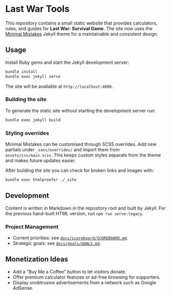 # Last War Tools

This repository contains a small static website that provides calculators, rules, and guides for **Last War: Survival Game**. The site now uses the [Minimal Mistakes](https://mmistakes.github.io/minimal-mistakes/) Jekyll theme for a maintainable and consistent design.

## Usage

Install Ruby gems and start the Jekyll development server:

```bash
bundle install
bundle exec jekyll serve
```

The site will be available at `http://localhost:4000`.

### Building the site

To generate the static site without starting the development server run:

```bash
bundle exec jekyll build
```

### Styling overrides

Minimal Mistakes can be customised through SCSS overrides. Add new partials
under `_sass/overrides/` and import them from `assets/css/main.scss`.
This keeps custom styles separate from the theme and makes future updates easier.

After building the site you can check for broken links and images with:

```bash
bundle exec htmlproofer ./_site
```

## Development

Content is written in Markdown in the repository root and built by Jekyll. For the previous hand-built HTML version, run `npm run serve:legacy`.

### Project Management

- Current priorities: see [`docs/scoreboard/SCOREBOARD.md`](docs/scoreboard/SCOREBOARD.md).
- Strategic goals: see [`docs/goals/GOALS.md`](docs/goals/GOALS.md).

## Monetization Ideas

- Add a "Buy Me a Coffee" button to let visitors donate.
- Offer premium calculator features or ad-free browsing for supporters.
- Display unobtrusive advertisements from a network such as Google AdSense.
